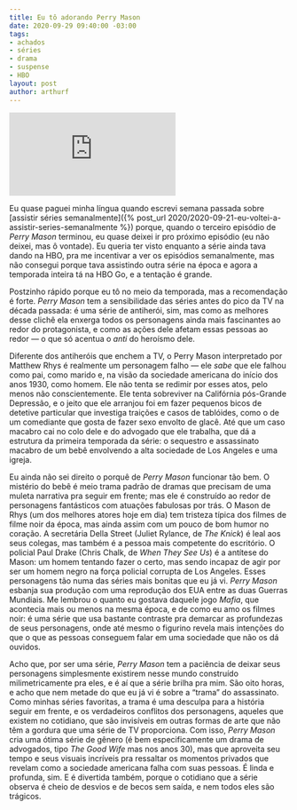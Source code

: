 ```yaml
---
title: Eu tô adorando Perry Mason
date: 2020-09-29 09:40:00 -03:00
tags:
- achados
- séries
- drama
- suspense
- HBO
layout: post
author: arthurf
---
```


<iframe class="full-width" src="https://www.youtube.com/embed/5kvje3ogHDk" frameborder="0" allow="accelerometer; autoplay; clipboard-write; encrypted-media; gyroscope; picture-in-picture" allowfullscreen></iframe>

Eu quase paguei minha língua quando escrevi semana passada sobre [assistir séries semanalmente]({% post_url 2020/2020-09-21-eu-voltei-a-assistir-series-semanalmente %}) porque, quando o terceiro episódio de *Perry Mason* terminou, eu quase deixei ir pro próximo episódio (eu não deixei, mas ô vontade). Eu queria ter visto enquanto a série ainda tava dando na HBO, pra me incentivar a ver os episódios semanalmente, mas não consegui porque tava assistindo outra série na época e agora a temporada inteira tá na HBO Go, e a tentação é grande.

Postzinho rápido porque eu tô no meio da temporada, mas a recomendação é forte. *Perry Mason* tem a sensibilidade das séries antes do pico da TV na década passada: é uma série de antiherói, sim, mas como as melhores desse clichê ela enxerga todos os personagens ainda mais fascinantes ao redor do protagonista, e como as ações dele afetam essas pessoas ao redor — o que só acentua o *anti* do heroísmo dele.

Diferente dos antiheróis que enchem a TV, o Perry Mason interpretado por Matthew Rhys é realmente um personagem falho — ele *sabe* que ele falhou como pai, como marido e, na visão da sociedade americana do início dos anos 1930, como homem. Ele não tenta se redimir por esses atos, pelo menos não conscientemente. Ele tenta sobreviver na Califórnia pós-Grande Depressão, e o jeito que ele arranjou foi em fazer pequenos bicos de detetive particular que investiga traições e casos de tablóides, como o de um comediante que gosta de fazer sexo envolto de glacê. Até que um caso macabro cai no colo dele e do advogado que ele trabalha, que dá a estrutura da primeira temporada da série: o sequestro e assassinato macabro de um bebê envolvendo a alta sociedade de Los Angeles e uma igreja.

Eu ainda não sei direito o porquê de *Perry Mason* funcionar tão bem. O mistério do bebê é meio trama padrão de dramas que precisam de uma muleta narrativa pra seguir em frente; mas ele é construído ao redor de personagens fantásticos com atuações fabulosas por trás. O Mason de Rhys (um dos melhores atores hoje em dia) tem tristeza típica dos filmes de filme noir da época, mas ainda assim com um pouco de bom humor no coração. A secretária Della Street (Juliet Rylance, de *The Knick*) é leal aos seus colegas, mas também é a pessoa mais competente do escritório. O policial Paul Drake (Chris Chalk, de *When They See Us*) é a antítese do Mason: um homem tentando fazer o certo, mas sendo incapaz de agir por ser um homem negro na força policial corrupta de Los Angeles. Esses personagens tão numa das séries mais bonitas que eu já vi. *Perry Mason* esbanja sua produção com uma reprodução dos EUA entre as duas Guerras Mundiais. Me lembrou o quanto eu gostava daquele jogo *Mafia*, que acontecia mais ou menos na mesma época, e de como eu amo os filmes noir: é uma série que usa bastante contraste pra demarcar as profundezas de seus personagens, onde até mesmo o figurino revela mais intenções do que o que as pessoas conseguem falar em uma sociedade que não os dá ouvidos.

Acho que, por ser uma série, *Perry Mason* tem a paciência de deixar seus personagens simplesmente existirem nesse mundo construído milimetricamente pra eles, e é aí que a série brilha pra mim. São oito horas, e acho que nem metade do que eu já vi é sobre a “trama” do assassinato. Como minhas séries favoritas, a trama é uma desculpa para a história seguir em frente, e os verdadeiros conflitos dos personagens, aqueles que existem no cotidiano, que são invisíveis em outras formas de arte que não têm a gordura que uma série de TV proporciona. Com isso, *Perry Mason* cria uma ótima série de gênero (é bem especificamente um drama de advogados, tipo *The Good Wife* mas nos anos 30), mas que aproveita seu tempo e seus visuais incríveis pra ressaltar os momentos privados que revelam como a sociedade americana falha com suas pessoas. É linda e profunda, sim. E é divertida também, porque o cotidiano que a série observa é cheio de desvios e de becos sem saída, e nem todos eles são trágicos.
